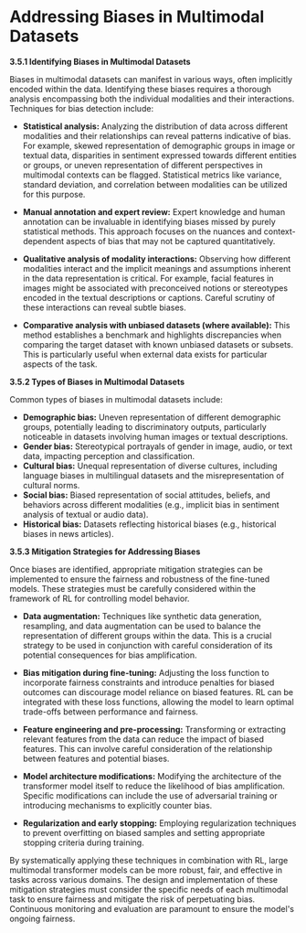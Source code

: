 # Addressing Biases in Multimodal Datasets


**3.5.1 Identifying Biases in Multimodal Datasets**

Biases in multimodal datasets can manifest in various ways, often implicitly encoded within the data.  Identifying these biases requires a thorough analysis encompassing both the individual modalities and their interactions.  Techniques for bias detection include:

* **Statistical analysis:**  Analyzing the distribution of data across different modalities and their relationships can reveal patterns indicative of bias.  For example, skewed representation of demographic groups in image or textual data, disparities in sentiment expressed towards different entities or groups, or uneven representation of different perspectives in multimodal contexts can be flagged.  Statistical metrics like variance, standard deviation, and correlation between modalities can be utilized for this purpose.

* **Manual annotation and expert review:**  Expert knowledge and human annotation can be invaluable in identifying biases missed by purely statistical methods.  This approach focuses on the nuances and context-dependent aspects of bias that may not be captured quantitatively.

* **Qualitative analysis of modality interactions:**  Observing how different modalities interact and the implicit meanings and assumptions inherent in the data representation is critical.  For example, facial features in images might be associated with preconceived notions or stereotypes encoded in the textual descriptions or captions.  Careful scrutiny of these interactions can reveal subtle biases.

* **Comparative analysis with unbiased datasets (where available):** This method establishes a benchmark and highlights discrepancies when comparing the target dataset with known unbiased datasets or subsets.  This is particularly useful when external data exists for particular aspects of the task.


**3.5.2 Types of Biases in Multimodal Datasets**

Common types of biases in multimodal datasets include:

* **Demographic bias:** Uneven representation of different demographic groups, potentially leading to discriminatory outputs, particularly noticeable in datasets involving human images or textual descriptions.
* **Gender bias:** Stereotypical portrayals of gender in image, audio, or text data, impacting perception and classification.
* **Cultural bias:** Unequal representation of diverse cultures, including language biases in multilingual datasets and the misrepresentation of cultural norms.
* **Social bias:** Biased representation of social attitudes, beliefs, and behaviors across different modalities (e.g., implicit bias in sentiment analysis of textual or audio data).
* **Historical bias:** Datasets reflecting historical biases (e.g., historical biases in news articles).


**3.5.3 Mitigation Strategies for Addressing Biases**

Once biases are identified, appropriate mitigation strategies can be implemented to ensure the fairness and robustness of the fine-tuned models.  These strategies must be carefully considered within the framework of RL for controlling model behavior.

* **Data augmentation:**  Techniques like synthetic data generation, resampling, and data augmentation can be used to balance the representation of different groups within the data.  This is a crucial strategy to be used in conjunction with careful consideration of its potential consequences for bias amplification.

* **Bias mitigation during fine-tuning:**  Adjusting the loss function to incorporate fairness constraints and introduce penalties for biased outcomes can discourage model reliance on biased features. RL can be integrated with these loss functions, allowing the model to learn optimal trade-offs between performance and fairness.

* **Feature engineering and pre-processing:**  Transforming or extracting relevant features from the data can reduce the impact of biased features.  This can involve careful consideration of the relationship between features and potential biases.

* **Model architecture modifications:** Modifying the architecture of the transformer model itself to reduce the likelihood of bias amplification.  Specific modifications can include the use of adversarial training or introducing mechanisms to explicitly counter bias.

* **Regularization and early stopping:** Employing regularization techniques to prevent overfitting on biased samples and setting appropriate stopping criteria during training.

By systematically applying these techniques in combination with RL, large multimodal transformer models can be more robust, fair, and effective in tasks across various domains. The design and implementation of these mitigation strategies must consider the specific needs of each multimodal task to ensure fairness and mitigate the risk of perpetuating bias.  Continuous monitoring and evaluation are paramount to ensure the model's ongoing fairness.


